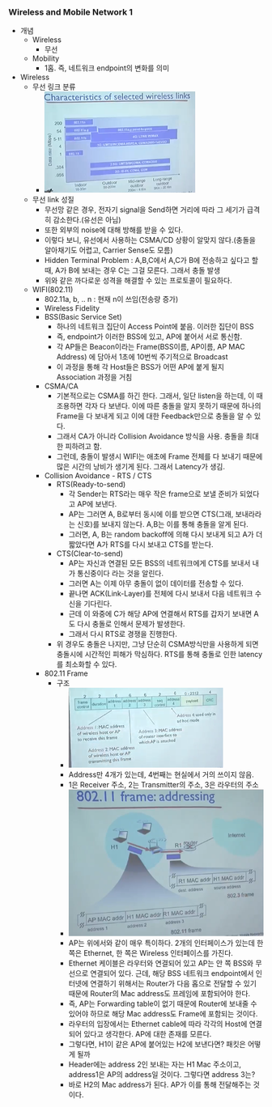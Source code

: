 ### Wireless and Mobile Network 1
- 개념
  - Wireless
    - 무선
  - Mobility
    - 1홉. 즉, 네트워크 endpoint의 변화를 의미
- Wireless
  - 무선 링크 분류
    - ![Alt text](/img/17-0.png)
  - 무선 link 성질
    - 무선망 같은 경우, 전자기 signal을 Send하면 거리에 따라 그 세기가 급격히 감소한다.(유선은 아님)
    - 또한 외부의 noise에 대해 방해를 받을 수 있다.
    - 이렇다 보니, 유선에서 사용하는 CSMA/CD 상황이 알맞지 않다.(충돌을 알아채기도 어렵고, Carrier Sense도 모름)
    - Hidden Terminal Problem : A,B,C에서 A,C가 B에 전송하고 싶다고 할 때, A가 B에 보내는 경우 C는 그걸 모른다. 그래서 충돌 발생
    - 위와 같은 까다로운 성격을 해결할 수 있는 프로토콜이 필요하다.
  - WIFI(802.11)
    - 802.11a, b, .. n : 현재 n이 쓰임(전송량 증가)
    - Wireless Fidelity
    - BSS(Basic Service Set)
      - 하나의 네트워크 집단이 Access Point에 붙음. 이러한 집단이 BSS
      - 즉, endpoint가 이러한 BSS에 있고, AP에 붙어서 서로 통신함.
      - 각 AP들은 Beacon이라는 Frame(BSS이름, AP이름, AP MAC Address) 에 담아서 1초에 10번씩 주기적으로 Broadcast
      - 이 과정을 통해 각 Host들은 BSS가 어떤 AP에 붙게 될지 Association 과정을 거침
    - CSMA/CA
      - 기본적으로는 CSMA를 하긴 한다. 그래서, 일단 listen을 하는데, 이 때 조용하면 각자 다 보낸다. 이에 따른 충돌을 알지 못하기 때문에 하나의 Frame을 다 보내게 되고 이에 대한 Feedback만으로 충돌을 알 수 있다.
      - 그래서 CA가 아니라 Collision Avoidance 방식을 사용. 충돌을 최대한 피하려고 함.
      - 그런데, 충돌이 발생시 WIFI는 애초에 Frame 전체를 다 보내기 때문에 많은 시간의 낭비가 생기게 된다. 그래서 Latency가 생김.
    - Collision Avoidance - RTS / CTS
      - RTS(Ready-to-send)
        - 각 Sender는 RTS라는 매우 작은 frame으로 보낼 준비가 되었다고 AP에 보낸다.
        - AP는 그러면 A, B로부터 동시에 이를 받으면 CTS(그래, 보내라라는 신호)를 보내지 않는다. A,B는 이를 통해 충돌을 알게 된다.
        - 그러면, A, B는 random backoff에 의해 다시 보내게 되고 A가 더 짧았다면 A가 RTS를 다시 보내고 CTS를 받는다.
      - CTS(Clear-to-send)
        - AP는 자신과 연결된 모든 BSS의 네트워크에게 CTS를 보내서 내가 통신중이다 라는 것을 알린다.
        - 그러면 A는 이제 아무 충돌이 없이 데이터를 전송할 수 있다.
        - 끝나면 ACK(Link-Layer)를 전체에 다시 보내서 다음 네트워크 수신을 기다린다.
        - 근데 이 와중에 C가 해당 AP에 연결해서 RTS를 갑자기 보내면 A도 다시 충돌로 인해서 문제가 발생한다.
        - 그래서 다시 RTS로 경쟁을 진행한다.
      - 위 경우도 충돌은 나지만, 그냥 단순히 CSMA방식만을 사용하게 되면 충돌시에 시간적인 피해가 막심하다. RTS를 통해 충돌로 인한 latency를 최소화할 수 있다.
    - 802.11 Frame
      - 구조
        - ![Alt text](/img/17-1.png)
        - Address만 4개가 있는데, 4번째는 현실에서 거의 쓰이지 않음.
        - 1은 Receiver 주소, 2는 Transmitter의 주소, 3은 라우터의 주소
        - ![Alt text](/img/17-2.png)
        - AP는 위에서와 같이 매우 특이하다. 2개의 인터페이스가 있는데 한 쪽은 Ethernet, 한 쪽은 Wireless 인터페이스를 가진다.
        - Ethernet 케이블은 라우터와 연결되어 있고 AP는 안 쪽 BSS와 무선으로 연결되어 있다. 근데, 해당 BSS 네트워크 endpoint에서 인터넷에 연결하기 위해서는 Router가 다음 홉으로 전달할 수 있기 때문에 Router의 Mac address도 프레임에 포함되어야 한다.
        - 즉, AP는 Forwarding table이 없기 때문에 Router에 보내줄 수 있어야 하므로 해당 Mac address도 Frame에 포함되는 것이다.
        - 라우터의 입장에서는 Ethernet cable에 따라 각각의 Host에 연결되어 있다고 생각한다. AP에 대한 존재를 모른다.
        - 그렇다면, H1이 같은 AP에 붙어있는 H2에 보낸다면? 패킷은 어떻게 될까
        - Header에는 address 2인 보내는 자는 H1 Mac 주소이고, address1은 AP의 address일 것이다. 그렇다면 address 3는?
        - 바로 H2의 Mac address가 된다. AP가 이를 통해 전달해주는 것이다.
